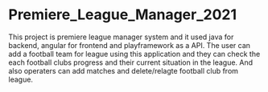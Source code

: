 # Premiere_League_Manager_2021
This project is premiere league manager system and it used java for backend, angular for frontend and playframework as a API.
The user can add a football team for league using this application and they can check the each football clubs progress and their current situation in the league.
And also operaters can add matches and delete/relagte football club from league.
